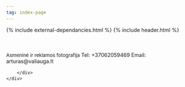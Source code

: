 ```yaml
---
tag: index-page
---
```


<html>
  <head>
    <meta charset="UTF-8">
    <meta name="google" content="notranslate" />  
    <title>{{site.title}}</title>
      {% include external-dependancies.html %}
      <link rel="stylesheet" type="text/css" href="/css/index-page-stylesheet.css">  
<style>
    
span {  
  cursor: pointer;
  transition: 0.5s
}
#images img { 
  display: none; 
  max-width:100%;
}
#images #original { 
  display: block; 
}
span:hover{
  background:;
  color: white;    
  opacity: 1.0;
  transition: 0.5s
}    
.img-container-1 {
    position: fixed;
    height:100vh;
    z-index:-1;
    opacity:0;
    no-repeat center center fixed;
    background: url() no-repeat center center fixed;
    background-size: cover;
}
.img-container-2 {
    position: fixed;
    height:100vh;
    z-index:-2;
    opacity:0;
    background: url() no-repeat center center fixed;
    background-size: cover;
}

</style>
      
  </head>
<body>
<div class="preload" style="opacity: 0; position: absolute; top: -9999px; left: -9999px;">
    <img src="/assets/index-images/hover_0.jpg" alt="">
    <img src="/assets/index-images/hover_1.jpg" alt="">
    <img src="/assets/index-images/hover_2.jpg" alt="">
    <img src="/assets/index-images/hover_3.jpg" alt="">
    <img src="/assets/index-images/hover_4.jpg" alt="">
</div><!-- /.preload -->    
{% include header.html %}

<div class="container-fluid ">    
    <div class="row">
    <div class="col-xs-12 img-container-1"></div>
    </div>
    <div class="row">
    <div class="col-xs-12 img-container-2"></div>
    </div>
    <div class="row">
        <div class="interactive-text col-xs-11 col-xs-offset-1" style="opacity:0;">
        <span class="int_txt string-1" id="hover_1" style="position: relative;" >"Netikiu fotografijos galia,<br></span>
        <span class="int_txt string-2" id="hover_2"> bet tikiu žmonėmis ir jų aplinkos ženklais,</span>
        <span class="int_txt string-3" id="hover_3"> kurių atvaizdai lieka nuotraukose.</span>
        <span class="int_txt string-4" id="hover_4"> Jaučiuosi viso to dalimi.”</span>
        </div>
    </div>
    <div class="row">
        <div class="info-text col-xs-11 col-xs-offset-1">
            <a style="font-weight:400; font-size:13px;">Asmeninė ir reklamos fotografija</a>
            <a>Tel: +37062059469</a>
            <a>Email: arturas@valiauga.lt</a>
        
        </div>
    </div>
    
    
</div>
<script>
  $(document).ready(function(){
     $('.img-container-2').css('background-image', 'url("/assets/index-images/hover_0.jpg")');
      $('.interactive-text').stop(true,true).delay(650).fadeTo(1500,1);
       $('.img-container-2').stop(true,true).fadeTo(1500,1);
          $('span').hover(hover_on,hover_off);
    });  
    function hover_on(){
    var thisId = $(this).attr('id');          
                 $('.img-container-2').stop(true,true).fadeTo(1000,0);  
                 $('.img-container-1').stop(true,true).css('background-image', 'url("/assets/index-images/' + thisId + '.jpg")');
                 $('.img-container-1').stop(true,true).fadeTo(1000,1);
    }
    function hover_off(){
    $('.img-container-1').stop(true,true).fadeTo(500,0);
                 $('.img-container-2').stop(true,true).fadeTo(500,1);
                  }
    
    
</script>

<script>
</script>    


  </body>